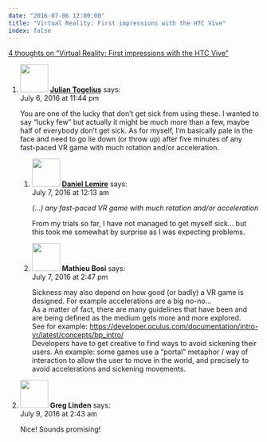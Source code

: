 ```yaml
---
date: "2016-07-06 12:00:00"
title: "Virtual Reality: First impressions with the HTC Vive"
index: false
---
```


[4 thoughts on &ldquo;Virtual Reality: First impressions with the HTC Vive&rdquo;](/lemire/blog/2016/07-06-virtual-reality-first-impressions-with-the-htc-vive)

<ol class="comment-list">
<li id="comment-246374" class="comment even thread-even depth-1 parent">
<div class="comment-author vcard">
<img alt src="https://secure.gravatar.com/avatar/3fe9ce4b27ac0e275d22f0afec174d7d?s=56&#038;d=mm&#038;r=g" srcset="https://secure.gravatar.com/avatar/3fe9ce4b27ac0e275d22f0afec174d7d?s=112&#038;d=mm&#038;r=g 2x" class="avatar avatar-56 photo" height="56" width="56" decoding="async" /> <b class="fn"><a href="http://julian.togelius.com" class="url" rel="ugc external nofollow">Julian Togelius</a></b> <span class="says">says:</span> </div>
<div class="comment-metadata"><time datetime="2016-07-06T23:44:12+00:00">July 6, 2016 at 11:44 pm</time></a> </div>
<div class="comment-content">
<p>You are one of the lucky that don&rsquo;t get sick from using these. I wanted to say &ldquo;lucky few&rdquo; but actually it might be much more than a few, maybe half of everybody don&rsquo;t get sick. As for myself, I&rsquo;m basically pale in the face and need to go lie down (or throw up) after five minutes of any fast-paced VR game with much rotation and/or acceleration.</p>
</div>
<ol class="children">
<li id="comment-246376" class="comment byuser comment-author-lemire bypostauthor odd alt depth-2">
<div class="comment-author vcard">
<img alt src="https://secure.gravatar.com/avatar/2ca999bef9535950f5b84281a4dab006?s=56&#038;d=mm&#038;r=g" srcset="https://secure.gravatar.com/avatar/2ca999bef9535950f5b84281a4dab006?s=112&#038;d=mm&#038;r=g 2x" class="avatar avatar-56 photo" height="56" width="56" decoding="async" /> <b class="fn"><a href="https://lemire.me/en/" class="url" rel="ugc">Daniel Lemire</a></b> <span class="says">says:</span> </div>
<div class="comment-metadata"><time datetime="2016-07-07T00:13:43+00:00">July 7, 2016 at 12:13 am</time></a> </div>
<div class="comment-content">
<p><em> (&#8230;) any fast-paced VR game with much rotation and/or acceleration</em></p>
<p>From my trials so far, I have not managed to get myself sick&#8230; but this took me somewhat by surprise as I was expecting problems.</p>
</div>
</li>
<li id="comment-246440" class="comment even depth-2">
<div class="comment-author vcard">
<img alt src="https://secure.gravatar.com/avatar/68e7c7fd68a25d311e6c0ac6bba7042e?s=56&#038;d=mm&#038;r=g" srcset="https://secure.gravatar.com/avatar/68e7c7fd68a25d311e6c0ac6bba7042e?s=112&#038;d=mm&#038;r=g 2x" class="avatar avatar-56 photo" height="56" width="56" loading="lazy" decoding="async" /> <b class="fn">Mathieu Bosi</b> <span class="says">says:</span> </div>
<div class="comment-metadata"><time datetime="2016-07-07T14:47:10+00:00">July 7, 2016 at 2:47 pm</time></a> </div>
<div class="comment-content">
<p>Sickness may also depend on how good (or badly) a VR game is designed. For example accelerations are a big no-no&#8230;<br/>
As a matter of fact, there are many guidelines that have been and are being defined as the medium gets more and more explored.<br/>
See for example: <a href="https://developer.oculus.com/documentation/intro-vr/latest/concepts/bp_intro/" rel="nofollow ugc">https://developer.oculus.com/documentation/intro-vr/latest/concepts/bp_intro/</a><br/>
Developers have to get creative to find ways to avoid sickening their users. An example: some games use a &ldquo;portal&rdquo; metaphor / way of interaction to allow the user to move in the world, and precisely to avoid accelerations and sickening movements.</p>
</div>
</li>
</ol>
</li>
<li id="comment-246581" class="comment odd alt thread-odd thread-alt depth-1">
<div class="comment-author vcard">
<img alt src="https://secure.gravatar.com/avatar/f9066aabfbe4756a4b22f401c7fcf5e8?s=56&#038;d=mm&#038;r=g" srcset="https://secure.gravatar.com/avatar/f9066aabfbe4756a4b22f401c7fcf5e8?s=112&#038;d=mm&#038;r=g 2x" class="avatar avatar-56 photo" height="56" width="56" loading="lazy" decoding="async" /> <b class="fn">Greg Linden</b> <span class="says">says:</span> </div>
<div class="comment-metadata"><time datetime="2016-07-09T02:43:26+00:00">July 9, 2016 at 2:43 am</time></a> </div>
<div class="comment-content">
<p>Nice! Sounds promising!</p>
</div>
</li>
</ol>
